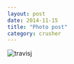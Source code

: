 ```yaml
---
layout: post
date: 2014-11-15
title: "Photo post"
category: crusher
---
```

![travisj](/images/3f510340c61460826fdb47726dabae5b4ae8a09ed6980ce68681f18344f39f7c.jpg)
